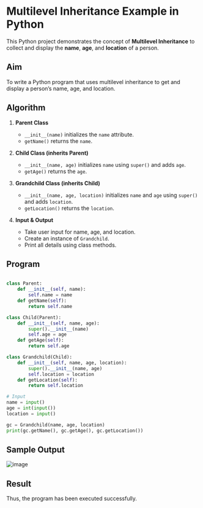 # Multilevel Inheritance Example in Python

This Python project demonstrates the concept of **Multilevel Inheritance** to collect and display the **name**, **age**, and **location** of a person.

##  Aim

To write a Python program that uses multilevel inheritance to get and display a person’s name, age, and location.

##  Algorithm

1. **Parent Class**  
   - `__init__(name)` initializes the `name` attribute.  
   - `getName()` returns the `name`.

2. **Child Class (inherits Parent)**  
   - `__init__(name, age)` initializes `name` using `super()` and adds `age`.  
   - `getAge()` returns the `age`.

3. **Grandchild Class (inherits Child)**  
   - `__init__(name, age, location)` initializes `name` and `age` using `super()` and adds `location`.  
   - `getLocation()` returns the `location`.

4. **Input & Output**  
   - Take user input for name, age, and location.  
   - Create an instance of `Grandchild`.  
   - Print all details using class methods.

## Program

```python

class Parent:
    def __init__(self, name):
        self.name = name
    def getName(self):
        return self.name

class Child(Parent):
    def __init__(self, name, age):
        super().__init__(name)
        self.age = age
    def getAge(self):
        return self.age

class Grandchild(Child):
    def __init__(self, name, age, location):
        super().__init__(name, age)
        self.location = location
    def getLocation(self):
        return self.location

# Input
name = input()
age = int(input())
location = input()

gc = Grandchild(name, age, location)
print(gc.getName(), gc.getAge(), gc.getLocation())

```

## Sample Output

![image](https://github.com/user-attachments/assets/a4beda05-2a6c-45d8-9d59-189639cb232a)


## Result

Thus, the program has been executed successfully.
